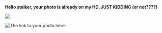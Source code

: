**Hello stalker, your photo is already on my HD. JUST KIDDING (or not????)**

![](https://media4.giphy.com/media/v1.Y2lkPTc5MGI3NjExY2Z3bG5iajBpbDB3MTNkcTkwenJqdmdzMXNyeXg5M3FldzBzeTQ3bSZlcD12MV9pbnRlcm5hbF9naWZfYnlfaWQmY3Q9Zw/A1oBMukTqFfkoY1HiH/giphy.webp)

![The link to your photo here:](https://i.imgflip.com/bh6cx.jpg?a479695)
